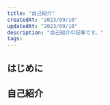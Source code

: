 ```yaml
---
title: "自己紹介"
createdAt: "2023/09/10"
updatedAt: "2023/09/10"
description: "自己紹介の記事です。"
tags: 
---
```

## はじめに

## 自己紹介

